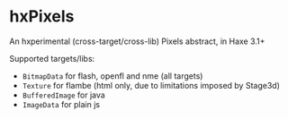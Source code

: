 hxPixels
========

An hxperimental (cross-target/cross-lib) Pixels abstract, in Haxe 3.1+

Supported targets/libs:

 - `BitmapData` for flash, openfl and nme (all targets)
 - `Texture` for flambe (html only, due to limitations imposed by Stage3d)
 - `BufferedImage` for java
 - `ImageData` for plain js
